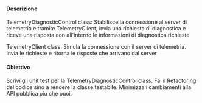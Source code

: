#### Descrizione

TelemetryDiagnosticControl class: Stabilisce la connessione al server di telemetria e tramite TelemetryClient, invia una richiesta di diagnostica e riceve una risposta con all'interno le informazioni di diagnostica richieste

TelemetryClient class: Simula la connessione con il server di telemetria. Invia le richieste e ritorna le risposte che arrivano dal server

#### Obiettivo

Scrivi gli unit test per la TelemetryDiagnosticControl class. Fai il Refactoring del codice sino a rendere la classe testabile. Minimizza i cambiamenti alla API pubblica piu che puoi.